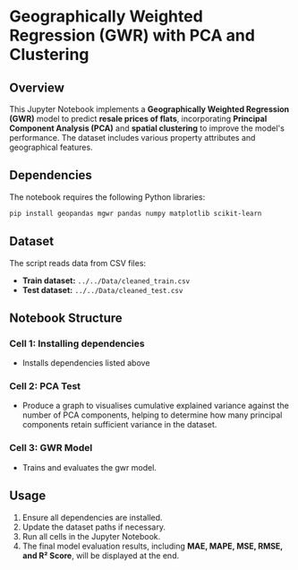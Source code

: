 # Geographically Weighted Regression (GWR) with PCA and Clustering

## Overview
This Jupyter Notebook implements a **Geographically Weighted Regression (GWR)** model to predict **resale prices of flats**, incorporating **Principal Component Analysis (PCA)** and **spatial clustering** to improve the model's performance. The dataset includes various property attributes and geographical features.


## Dependencies
The notebook requires the following Python libraries:
```bash
pip install geopandas mgwr pandas numpy matplotlib scikit-learn
```

## Dataset
The script reads data from CSV files:
- **Train dataset:** `../../Data/cleaned_train.csv`
- **Test dataset:** `../../Data/cleaned_test.csv`

## Notebook Structure
### Cell 1: Installing dependencies 
- Installs dependencies listed above

### Cell 2: PCA Test
- Produce a graph to visualises cumulative explained variance against the number of PCA components, helping to determine how many principal components retain sufficient variance in the dataset.

### Cell 3: GWR Model
- Trains and evaluates the gwr model. 

## Usage
1. Ensure all dependencies are installed.
2. Update the dataset paths if necessary.
3. Run all cells in the Jupyter Notebook.
4. The final model evaluation results, including **MAE, MAPE, MSE, RMSE, and R² Score**, will be displayed at the end.


